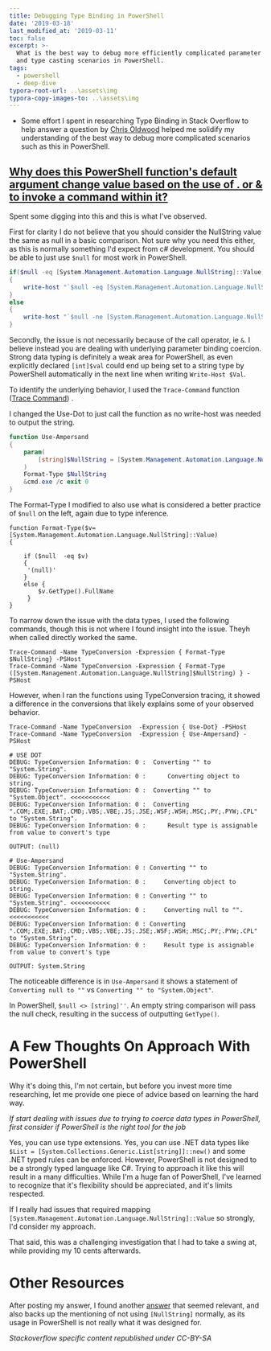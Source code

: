 ```yaml
---
title: Debugging Type Binding in PowerShell
date: '2019-03-18'
last_modified_at: '2019-03-11'
toc: false
excerpt: >-
  What is the best way to debug more efficiently complicated parameter binding
  and type casting scenarios in PowerShell.
tags:
  - powershell
  - deep-dive
typora-root-url: ..\assets\img
typora-copy-images-to: ..\assets\img
---
```

* Some effort I spent in researching Type Binding in Stack Overflow to help answer a question by [Chris Oldwood](https://stackoverflow.com/users/106119/chris-oldwood) helped me solidify my understanding of the best way to debug more  complicated scenarios such as this in PowerShell. 

## [Why does this PowerShell function's default argument change value based on the use of . or & to invoke a command within it?](https://stackoverflow.com/q/53860403/68698)

Spent some digging into this and this is what I've observed. 

First for clarity I do not believe that you should consider the NullString value the same as null in a basic comparison. Not sure why you need this either, as this is normally something I'd expect from c# development. You should be able to just use `$null` for most work in PowerShell.

```powershell
if($null -eq [System.Management.Automation.Language.NullString]::Value)
{
    write-host "`$null -eq [System.Management.Automation.Language.NullString]::Value"
}
else
{
    write-host "`$null -ne [System.Management.Automation.Language.NullString]::Value"
}
```

Secondly, the issue is not necessarily because of the call operator, ie `&`. I believe instead you are dealing with underlying parameter binding coercion. Strong data typing is definitely a weak area for PowerShell, as even explicitly declared `[int]$val` could end up being set to a string type by PowerShell automatically in the next line when writing `Write-Host $Val`.

To identify the underlying behavior, I used the `Trace-Command` function ([Trace Command](https://docs.microsoft.com/en-us/powershell/module/microsoft.powershell.utility/trace-command?view=powershell-6)) . 

I changed the Use-Dot to just call the function as no write-host was needed to output the string.

```powershell
function Use-Ampersand
{
    param(
        [string]$NullString = [System.Management.Automation.Language.NullString]::Value
    )
    Format-Type $NullString
    &cmd.exe /c exit 0
}
```

The Format-Type I modified to also use what is considered a better practice of `$null` on the left, again due to type inference. 

```
function Format-Type($v= [System.Management.Automation.Language.NullString]::Value)
{

    if ($null  -eq $v)
    {       
     '(null)'
    }
    else {
        $v.GetType().FullName
     }
}
```

To narrow down the issue with the data types, I used the following commands, though this is not where I found insight into the issue. Theyh  when called directly worked the same.

```
Trace-Command -Name TypeConversion -Expression { Format-Type $NullString} -PSHost
Trace-Command -Name TypeConversion -Expression { Format-Type ([System.Management.Automation.Language.NullString]$NullString) } -PSHost
```

However, when I ran the functions using TypeConversion tracing, it showed a difference in the conversions that likely explains some of your observed behavior.

```
Trace-Command -Name TypeConversion  -Expression { Use-Dot} -PSHost
Trace-Command -Name TypeConversion  -Expression { Use-Ampersand} -PSHost
```

```
# USE DOT
DEBUG: TypeConversion Information: 0 :  Converting "" to "System.String".
DEBUG: TypeConversion Information: 0 :      Converting object to string.
DEBUG: TypeConversion Information: 0 :  Converting "" to "System.Object". <<<<<<<<<<<
DEBUG: TypeConversion Information: 0 :  Converting ".COM;.EXE;.BAT;.CMD;.VBS;.VBE;.JS;.JSE;.WSF;.WSH;.MSC;.PY;.PYW;.CPL" to "System.String".
DEBUG: TypeConversion Information: 0 :      Result type is assignable from value to convert's type
```

`OUTPUT: (null)`

```
# Use-Ampersand
DEBUG: TypeConversion Information: 0 : Converting "" to "System.String".
DEBUG: TypeConversion Information: 0 :     Converting object to string.
DEBUG: TypeConversion Information: 0 : Converting "" to "System.String". <<<<<<<<<<<
DEBUG: TypeConversion Information: 0 :     Converting null to "".        <<<<<<<<<<<
DEBUG: TypeConversion Information: 0 : Converting ".COM;.EXE;.BAT;.CMD;.VBS;.VBE;.JS;.JSE;.WSF;.WSH;.MSC;.PY;.PYW;.CPL" to "System.String".
DEBUG: TypeConversion Information: 0 :     Result type is assignable from value to convert's type
```

`OUTPUT: System.String`

The noticeable difference is in `Use-Ampersand` it shows a statement of `Converting null to ""` vs `Converting "" to "System.Object"`. 

In PowerShell, `$null <> [string]''`. An empty string comparison will pass the null check, resulting in the success of outputting `GetType()`.

# A Few Thoughts On Approach With PowerShell

Why it's doing this, I'm not certain, but before you invest more time researching, let me provide one piece of advice based on learning the hard way.

_If start dealing with issues due to trying to coerce data types in PowerShell, first consider if PowerShell is the right tool for the job_

Yes, you can use type extensions. Yes, you can use .NET data types like `$List = [System.Collections.Generic.List[string]]::new()` and some .NET typed rules can be enforced. However, PowerShell is not designed to be a strongly typed language like C#. Trying to approach it like this will result in a many difficulties. While I'm a huge fan of PowerShell, I've learned to recognize that it's flexibility should be appreciated, and it's limits respected. 

If I really had issues that required mapping `[System.Management.Automation.Language.NullString]::Value` so strongly, I'd consider my approach. 

That said, this was a challenging investigation that I had to take a swing at, while providing my 10 cents afterwards. 

# Other Resources

After posting my answer, I found another [answer](https://stackoverflow.com/a/51354791/68698) that seemed relevant, and also backs up the mentioning of not using `[NullString]` normally, as its usage in PowerShell is not really what it was designed for. 

_Stackoverflow specific content republished under CC-BY-SA_

